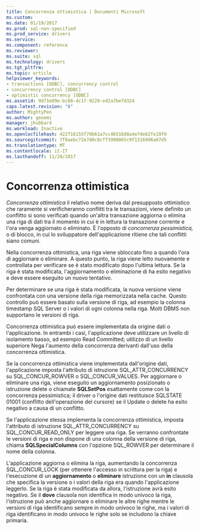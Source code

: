 ```yaml
---
title: Concorrenza ottimistica | Documenti Microsoft
ms.custom: 
ms.date: 01/19/2017
ms.prod: sql-non-specified
ms.prod_service: drivers
ms.service: 
ms.component: reference
ms.reviewer: 
ms.suite: sql
ms.technology: drivers
ms.tgt_pltfrm: 
ms.topic: article
helpviewer_keywords:
- transactions [ODBC], concurrency control
- concurrency control [ODBC]
- optimistic concurrency [ODBC]
ms.assetid: 9d71e09e-bc68-4c1f-9229-ed2a7be7d324
caps.latest.revision: "6"
author: MightyPen
ms.author: genemi
manager: jhubbard
ms.workload: Inactive
ms.openlocfilehash: 422f16155f79b61a7cc46516d8a4e7deb2fe19f9
ms.sourcegitcommit: 7f8aebc72e7d0c8cff3990865c9f1316996a67d5
ms.translationtype: MT
ms.contentlocale: it-IT
ms.lasthandoff: 11/20/2017
---
```

# <a name="optimistic-concurrency"></a>Concorrenza ottimistica
*Concorrenza ottimistica* il relativo nome deriva dal presupposto ottimistico che raramente si verificheranno conflitti tra le transazioni, viene definito un conflitto si sono verificati quando un'altra transazione aggiorna o elimina una riga di dati tra il momento in cui è in lettura la transazione corrente e l'ora venga aggiornato o eliminato. È l'opposto di *concorrenza pessimistica,* o di blocco, in cui lo sviluppatore dell'applicazione ritiene che tali conflitti siano comuni.  
  
 Nella concorrenza ottimistica, una riga viene sbloccato fino a quando l'ora di aggiornare o eliminare. A questo punto, la riga viene letto nuovamente e controllata per verificare se è stato modificato dopo l'ultima lettura. Se la riga è stata modificata, l'aggiornamento o eliminazione di ha esito negativo e deve essere eseguito un nuovo tentativo.  
  
 Per determinare se una riga è stata modificata, la nuova versione viene confrontata con una versione della riga memorizzata nella cache. Questo controllo può essere basato sulla versione di riga, ad esempio la colonna timestamp SQL Server o i valori di ogni colonna nella riga. Molti DBMS non supportano le versioni di riga.  
  
 Concorrenza ottimistica può essere implementata da origine dati o l'applicazione. In entrambi i casi, l'applicazione deve utilizzare un livello di isolamento basso, ad esempio Read Committed; utilizzo di un livello superiore Nega l'aumento della concorrenza derivanti dall'uso della concorrenza ottimistica.  
  
 Se la concorrenza ottimistica viene implementata dall'origine dati, l'applicazione imposta l'attributo di istruzione SQL_ATTR_CONCURRENCY su SQL_CONCUR_ROWVER o SQL_CONCUR_VALUES. Per aggiornare o eliminare una riga, viene eseguito un aggiornamento posizionato o istruzione delete o chiamate **SQLSetPos** esattamente come con la concorrenza pessimistica; il driver o l'origine dati restituisce SQLSTATE 01001 (conflitto dell'operazione del cursore) se il Update o delete ha esito negativo a causa di un conflitto.  
  
 Se l'applicazione stessa implementa la concorrenza ottimistica, imposta l'attributo di istruzione SQL_ATTR_CONCURRENCY su SQL_CONCUR_READ_ONLY per leggere una riga. Se verranno confrontate le versioni di riga e non dispone di una colonna della versione di riga, chiama **SQLSpecialColumns** con l'opzione SQL_ROWVER per determinare il nome della colonna.  
  
 L'applicazione aggiorna o elimina la riga, aumentando la concorrenza SQL_CONCUR_LOCK (per ottenere l'accesso in scrittura per la riga) e l'esecuzione di un **aggiornamento** o **eliminare** istruzione con un **in**  clausola che specifica la versione o i valori della riga era quando l'applicazione leggerlo. Se la riga è stata modificata da allora, l'istruzione avrà esito negativo. Se il **dove** clausola non identifica in modo univoco la riga, l'istruzione può anche aggiornare o eliminare le altre righe mentre le versioni di riga identificano sempre in modo univoco le righe, ma i valori di riga identificano in modo univoco le righe solo se includono la chiave primaria.
